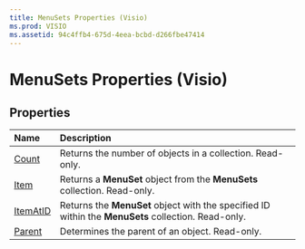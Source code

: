 ```yaml
---
title: MenuSets Properties (Visio)
ms.prod: VISIO
ms.assetid: 94c4ffb4-675d-4eea-bcbd-d266fbe47414
---
```



# MenuSets Properties (Visio)

## Properties



|**Name**|**Description**|
|:-----|:-----|
|[Count](menusets-count-property-visio.md)|Returns the number of objects in a collection. Read-only.|
|[Item](menusets-item-property-visio.md)|Returns a  **MenuSet** object from the **MenuSets** collection. Read-only.|
|[ItemAtID](menusets-itematid-property-visio.md)|Returns the  **MenuSet** object with the specified ID within the **MenuSets** collection. Read-only.|
|[Parent](menusets-parent-property-visio.md)|Determines the parent of an object. Read-only.|

